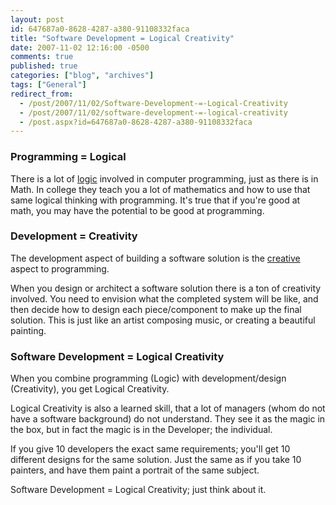 ```yaml
---
layout: post
id: 647687a0-8628-4287-a380-91108332faca
title: "Software Development = Logical Creativity"
date: 2007-11-02 12:16:00 -0500
comments: true
published: true
categories: ["blog", "archives"]
tags: ["General"]
redirect_from: 
  - /post/2007/11/02/Software-Development-=-Logical-Creativity
  - /post/2007/11/02/software-development-=-logical-creativity
  - /post.aspx?id=647687a0-8628-4287-a380-91108332faca
---
```

<!-- more -->
<H3>Programming = Logical</H3>
<P>There is a lot of <A href="http://en.wikipedia.org/wiki/Logic">logic</A> involved in computer programming, just as there is in Math. In college they teach you a lot of mathematics and how to use that same logical thinking with programming. It's true that if you're good at math, you may have the potential to&nbsp;be good at programming.</P>
<H3>Development = Creativity</H3>
<P>The development aspect of&nbsp;building a software solution is the <A href="http://en.wikipedia.org/wiki/Creativity">creative</A> aspect to programming.</P>
<P>When you design or architect a software solution there is a ton of creativity involved. You need to envision what the completed system will be like, and then decide how to design each piece/component to make up the final solution. This is just like an artist composing music, or creating a beautiful painting.</P>
<H3>Software Development = Logical Creativity</H3>
<P>When you combine programming (Logic) with development/design (Creativity), you get Logical Creativity.</P>
<P>Logical Creativity is also a learned skill, that a lot of managers (whom do not have a software background) do not understand. They see it as the magic in the box, but in fact the magic is in the Developer; the individual.</P>
<P>If you give 10 developers the exact same requirements; you'll get 10 different designs for the same solution. Just the same as if you take 10 painters, and have them paint a portrait of the same subject.</P>
<P>Software Development = Logical Creativity; just think about it.</P>
<P>&nbsp;</P>
